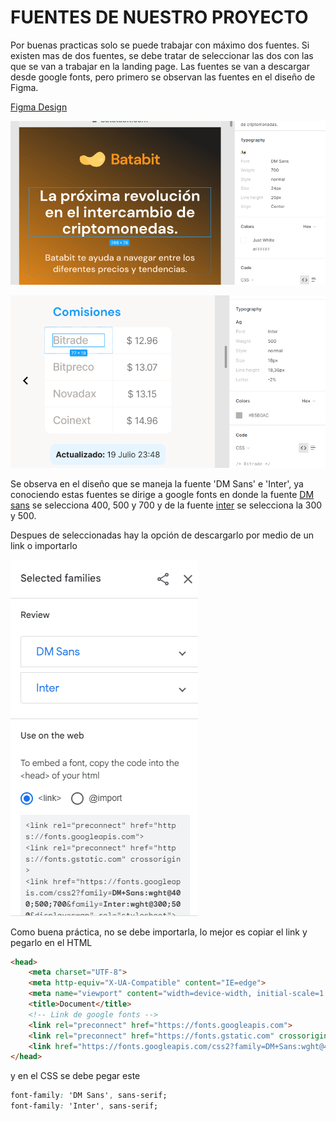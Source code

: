 # FUENTES DE NUESTRO PROYECTO

Por buenas practicas solo se puede trabajar con máximo dos fuentes. Si existen mas de dos fuentes, se debe tratar de seleccionar las dos con las que se van a trabajar en la landing page. Las fuentes se van a descargar desde google fonts, pero primero se observan las fuentes en el diseño de Figma.

[Figma Design](https://www.figma.com/proto/sMmlQaZldfDcLERYYWe6h4/Bata-Bit?node-id=44%3A594&scaling=scale-down)

![](../imagenes/img11.png)

![](../imagenes/img12.png)

Se observa en el diseño que se maneja la fuente 'DM Sans' e 'Inter', ya conociendo estas fuentes se dirige a google fonts en donde la fuente [DM sans](https://fonts.google.com/specimen/DM+Sans?query=DM+sans) se selecciona 400, 500 y 700 y de la fuente [inter](https://fonts.google.com/specimen/Inter?query=inter) se selecciona la 300 y 500.

Despues de seleccionadas hay la opción de descargarlo por medio de un link o importarlo

![](../imagenes/img13.png)

Como buena práctica, no se debe importarla, lo mejor es copiar el link y pegarlo en el HTML

~~~html
<head>
    <meta charset="UTF-8">
    <meta http-equiv="X-UA-Compatible" content="IE=edge">
    <meta name="viewport" content="width=device-width, initial-scale=1.0">
    <title>Document</title>
    <!-- Link de google fonts -->
    <link rel="preconnect" href="https://fonts.googleapis.com">
    <link rel="preconnect" href="https://fonts.gstatic.com" crossorigin>
    <link href="https://fonts.googleapis.com/css2?family=DM+Sans:wght@400;500;700&family=Inter:wght@300;500&display=swap" rel="stylesheet">
</head>
~~~

y en el CSS se debe pegar este

~~~css
font-family: 'DM Sans', sans-serif;
font-family: 'Inter', sans-serif;
~~~